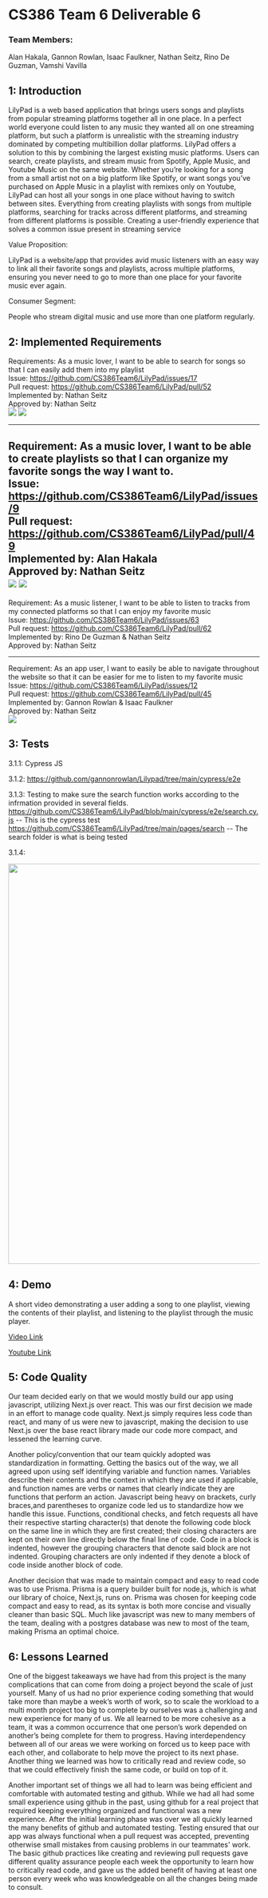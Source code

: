 # CS386 Team 6 Deliverable 6

### Team Members:
Alan Hakala, Gannon Rowlan, Isaac Faulkner, Nathan Seitz, Rino De Guzman, Vamshi Vavilla

## 1: Introduction
LilyPad is a web based application that brings users songs and playlists from popular streaming platforms together all in one place. In a perfect world everyone could listen to any music they wanted all on one streaming platform, but such a platform is unrealistic with the streaming industry dominated by competing multibillion dollar platforms. LilyPad offers a solution to this by combining the largest existing music platforms. Users can search, create playlists, and stream music from Spotify, Apple Music, and Youtube Music on the same website. Whether you’re looking for a song from a small artist not on a big platform like Spotify, or want songs you’ve purchased on Apple Music in a playlist with remixes only on Youtube, LilyPad can host all your songs in one place without having to switch between sites. Everything from creating playlists with songs from multiple platforms, searching for tracks across different platforms, and streaming from different platforms is possible. Creating a user-friendly experience that solves a common issue present in streaming service

Value Proposition:  

LilyPad is a website/app that provides avid music listeners with an easy way to link all their favorite songs and playlists, across multiple platforms, ensuring you never need to go to more than one place for your favorite music ever again.  

Consumer Segment:  

People who stream digital music and use more than one platform regularly.


## 2: Implemented Requirements
Requirements: As a music lover, I want to be able to search for songs so that I can easily add them into my playlist <br>
Issue: https://github.com/CS386Team6/LilyPad/issues/17 <br>
Pull request: https://github.com/CS386Team6/LilyPad/pull/52 <br>
Implemented by: Nathan Seitz <br>
Approved by: Nathan Seitz <br>
<img src="../images/SearchSongPage.jpg">
<img src="../images/SearchResultPage.jpg">

----
Requirement: As a music lover, I want to be able to create playlists so that I can organize my favorite songs the way I want to. <br>
Issue: https://github.com/CS386Team6/LilyPad/issues/9 <br>
Pull request: https://github.com/CS386Team6/LilyPad/pull/49 <br>
Implemented by: Alan Hakala <br>
Approved by: Nathan Seitz <br>
<img src="../images/CreatePlaylistPage2.jpg">
<img src="../images/ExistingPlaylistsPage.jpg">
----
Requirement: As a music listener, I want to be able to listen to tracks from my connected platforms so that I can enjoy my favorite music <br>
Issue: https://github.com/CS386Team6/LilyPad/issues/63 <br>
Pull request: https://github.com/CS386Team6/LilyPad/pull/62 <br>
Implemented by: Rino De Guzman & Nathan Seitz <br>
Approved by: Nathan Seitz <br>

----
Requirement: As an app user, I want to easily be able to navigate throughout the website so that it can be easier for me to listen to my favorite music <br>
Issue: https://github.com/CS386Team6/LilyPad/issues/12 <br>
Pull request: https://github.com/CS386Team6/LilyPad/pull/45 <br>
Implemented by: Gannon Rowlan & Isaac Faulkner <br>
Approved by: Nathan Seitz <br> 
<img src="../images/HomePage.jpg">

## 3: Tests
3.1.1: Cypress JS

3.1.2: https://github.com/gannonrowlan/Lilypad/tree/main/cypress/e2e

3.1.3: Testing to make sure the search function works according to the infrmation provided in several fields. 
https://github.com/CS386Team6/LilyPad/blob/main/cypress/e2e/search.cy.js  -- This is the cypress test
https://github.com/CS386Team6/LilyPad/tree/main/pages/search -- The search folder is what is being tested


3.1.4: 

<img src="../images/search_test.jpg" width=800px>

## 4: Demo
A short video demonstrating a user adding a song to one playlist, viewing the contents of their playlist, and listening to the playlist through the music player.

[Video Link](https://github.com/CS386Team6/LilyPad/blob/main/videos/demo2.mp4)

[Youtube Link](https://youtu.be/YQlR31LJTDg)

## 5: Code Quality
   Our team decided early on that we would mostly build our app using javascript, utilizing Next.js over react. This was our first decision we made in an effort to manage code quality. Next.js simply requires less code than react, and many of us were new to javascript, making the decision to use Next.js over the base react library made our code more compact, and lessened the learning curve.  
   
   Another policy/convention that our team quickly adopted was standardization in formatting. Getting the basics out of the way, we all agreed upon using self identifying variable and function names. Variables describe their contents and the context in which they are used if applicable, and function names are verbs or names that clearly indicate they are functions that perform an action. Javascript being heavy on brackets, curly braces,and parentheses to organize code led us to standardize how we handle this issue. Functions, conditional checks, and fetch requests all have their respective starting character(s) that denote the following code block on the same line in which they are first created; their closing characters are kept on their own line directly below the final line of code. Code in a block is indented, however the grouping characters that denote said block are not indented. Grouping characters are only indented if they denote a block of code inside another block of code.  
   
   Another decision that was made to maintain compact and easy to read code was to use Prisma. Prisma is a query builder built for node.js, which is what our library of choice, Next.js, runs on. Prisma was chosen for keeping code compact and easy to read, as its syntax is both more concise and visually cleaner than basic SQL. Much like javascript was new to many members of the team, dealing with a postgres database was new to most of the team, making Prisma an optimal choice.


## 6: Lessons Learned
One of the biggest takeaways we have had from this project is the many complications that can come from doing a project beyond the scale of just yourself. Many of us had no prior experience coding something that would take more than maybe a week’s worth of work, so to scale the workload to a multi month project too big to complete by ourselves was a challenging and new experience for many of us. We all learned to be more cohesive as a team, it was a common occurrence that one person’s work depended on another’s being complete for them to progress. Having interdependency between all of our areas we were working on forced us to keep pace with each other, and collaborate to help move the project to its next phase. Another thing we learned was how to critically read and review code, so that we could effectively finish the same code, or build on top of it.  

Another important set of things we all had to learn was being efficient and comfortable with automated testing and github. While we had all had some small experience using github in the past, using github for a real project that required keeping everything organized and functional was a new experience. After the initial learning phase was over we all quickly learned the many benefits of github and automated testing. Testing ensured that our app was always functional when a pull request was accepted, preventing otherwise small mistakes from causing problems in our teammates' work. The basic github practices like creating and reviewing pull requests gave different quality assurance people each week the opportunity to learn how to critically read code, and gave us the added benefit of having at least one person every week who was knowledgeable on all the changes being made to consult.


